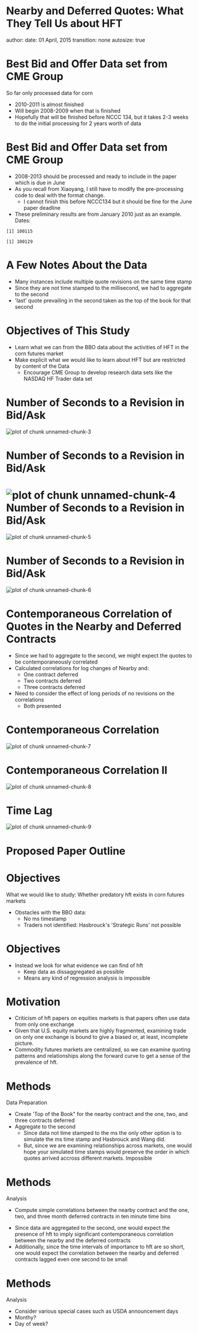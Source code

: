 Nearby and Deferred Quotes: What They Tell Us about HFT
========================================================
author: 
date: 01 April, 2015
transition: none
autosize: true



Best Bid and Offer Data set from CME Group
========================================================

So far only processed data for corn

- 2010-2011 is almost finished
- Will begin 2008-2009 when that is finished
- Hopefully that will be finished before NCCC 134, but it takes 2-3 weeks to do the initial
processing for 2 years worth of data

Best Bid and Offer Data set from CME Group
========================================================
- 2008-2013 should be processed and ready to include in the paper which is due in June
- As you recall from Xiaoyang, I still have to modify the pre-processing code to deal with the format change. 
  + I cannot finish this before NCCC134 but it should be fine for the June paper deadline
- These preliminary results are from January 2010 just as an example. Dates:

```
[1] 100115
```

```
[1] 100129
```


A Few Notes About the Data
========================================================
- Many instances include multiple quote revisions on the same time stamp
- Since they are not time stamped to the millisecond, we had to aggregate to the second
- 'last' quote prevailing in the second taken as the top of the book for that second

Objectives of This Study
========================================================
- Learn what we can from the BBO data about the activities of HFT in the
corn futures market
- Make explicit what we would like to learn about HFT but are restricted by content of the Data
  + Encourage CME Group to develop research data sets like the NASDAQ HF Trader data set

Number of Seconds to a Revision in Bid/Ask
========================================================
![plot of chunk unnamed-chunk-3](BBOPresentation-figure/unnamed-chunk-3.png) 

Number of Seconds to a Revision in Bid/Ask
========================================================
![plot of chunk unnamed-chunk-4](BBOPresentation-figure/unnamed-chunk-4.png) 
Number of Seconds to a Revision in Bid/Ask
========================================================
![plot of chunk unnamed-chunk-5](BBOPresentation-figure/unnamed-chunk-5.png) 

Number of Seconds to a Revision in Bid/Ask
========================================================
![plot of chunk unnamed-chunk-6](BBOPresentation-figure/unnamed-chunk-6.png) 

Contemporaneous Correlation of Quotes in the Nearby and Deferred Contracts
========================================================
- Since we had to aggregate to the second, we might expect the quotes to be 
contemporaneously correlated
- Calculated correlations for log changes of Nearby and:
  + One contract deferred
  + Two contracts deferred
  + Three contracts deferred
- Need to consider the effect of long periods of no revisions on the correlations
  + Both presented 
  
Contemporaneous Correlation
========================================================
![plot of chunk unnamed-chunk-7](BBOPresentation-figure/unnamed-chunk-7.png) 

Contemporaneous Correlation II
========================================================
![plot of chunk unnamed-chunk-8](BBOPresentation-figure/unnamed-chunk-8.png) 

Time Lag
========================================================
![plot of chunk unnamed-chunk-9](BBOPresentation-figure/unnamed-chunk-9.png) 

Proposed Paper Outline
========================================================

Objectives
========================================================
What we would like to study: Whether predatory hft exists in corn futures markets
- Obstacles with the BBO data: 
  + No ms timestamp 
  + Traders not identified: Hasbrouck's 'Strategic Runs' not possible

Objectives
========================================================
- Instead we look for what evidence we can find of hft
  + Keep data as dissaggregated as possible
  + Means any kind of regression analysis is impossible

Motivation
========================================================
- Criticism of hft papers on equities markets is that papers often use data from only one exchange
- Given that U.S. equity markets are highly fragmented, examining trade on only one exchange is bound to give a biased or, at least, incomplete picture. 
- Commodity futures markets are centralized, so we can examine quoting patterns and relationships along the forward curve to get a sense of the prevalence of hft.

Methods
=========================================================
Data Preparation
- Create 'Top of the Book" for the nearby contract and the one, two, and three contracts deferred
- Aggregate to the second
  + Since data not time stamped to the ms the only other option is to simulate the ms time stamp and Hasbrouck and Wang did.  
  + But, since we are examining relationships across markets, one would hope your simulated time stamps would preserve the order in which quotes arrived accross different markets. Impossible
   
Methods
=========================================================
Analysis
- Compute simple correlations between the nearby contract and the one, two, and three month deferred contracts in ten minute time bins
 + Since data are aggregated to the second, one would expect the presence of hft to imply significant contemporaneous correlation between the nearby and the deferred contracts
 + Additionally, since the time intervals of importance to hft are so short, one would expect the correlation between the nearby and deferred contracts lagged even one second to be small
 
Methods
===========================================================
Analysis
- Consider various special cases such as USDA announcement days
- Monthy?
- Day of week?
 
 




  
  
  
  
  






  
  



